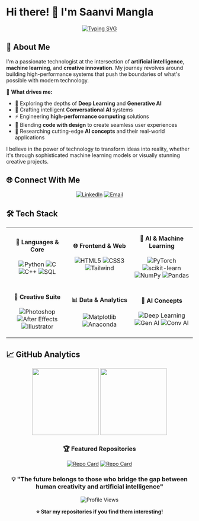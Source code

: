 # Hi there! 👋 I'm Saanvi Mangla

<div align="center">
  
[![Typing SVG](https://readme-typing-svg.herokuapp.com?font=Fira+Code&size=24&duration=3000&pause=1000&color=36BCF7FF&center=true&vCenter=true&width=600&lines=AI+%26+ML+Enthusiast;Creative+Technologist;Building+Tomorrow's+Systems)](https://git.io/typing-svg)

</div>

## 🚀 About Me

I'm a passionate technologist at the intersection of **artificial intelligence**, **machine learning**, and **creative innovation**. My journey revolves around building high-performance systems that push the boundaries of what's possible with modern technology.

🎯 **What drives me:**
- 🧠 Exploring the depths of **Deep Learning** and **Generative AI**
- 💬 Crafting intelligent **Conversational AI** systems
- ⚡ Engineering **high-performance computing** solutions
- 🎨 Blending **code with design** to create seamless user experiences
- 🔬 Researching cutting-edge **AI concepts** and their real-world applications

I believe in the power of technology to transform ideas into reality, whether it's through sophisticated machine learning models or visually stunning creative projects.

## 🌐 Connect With Me

<div align="center">
  
[![LinkedIn](https://img.shields.io/badge/LinkedIn-0077B5?style=for-the-badge&logo=linkedin&logoColor=white)](https://www.linkedin.com/in/saanvimangla)
[![Email](https://img.shields.io/badge/Email-D14836?style=for-the-badge&logo=gmail&logoColor=white)](mailto:saanvimangla@gmail.com)

</div>

## 🛠️ Tech Stack

<table align="center">
<tr>
<td align="center" width="33%">

**🔧 Languages & Core**
<br><br>
![Python](https://img.shields.io/badge/Python-3776AB?style=flat-square&logo=python&logoColor=white)
![C](https://img.shields.io/badge/C-00599C?style=flat-square&logo=c&logoColor=white)
![C++](https://img.shields.io/badge/C++-00599C?style=flat-square&logo=c%2B%2B&logoColor=white)
![SQL](https://img.shields.io/badge/SQL-336791?style=flat-square&logo=postgresql&logoColor=white)

</td>
<td align="center" width="33%">

**🌐 Frontend & Web**
<br><br>
![HTML5](https://img.shields.io/badge/HTML5-E34F26?style=flat-square&logo=html5&logoColor=white)
![CSS3](https://img.shields.io/badge/CSS3-1572B6?style=flat-square&logo=css3&logoColor=white)
![Tailwind](https://img.shields.io/badge/Tailwind-38B2AC?style=flat-square&logo=tailwind-css&logoColor=white)

</td>
<td align="center" width="33%">

**🤖 AI & Machine Learning**
<br><br>
![PyTorch](https://img.shields.io/badge/PyTorch-EE4C2C?style=flat-square&logo=pytorch&logoColor=white)
![scikit-learn](https://img.shields.io/badge/scikit--learn-F7931E?style=flat-square&logo=scikit-learn&logoColor=white)
![NumPy](https://img.shields.io/badge/NumPy-013243?style=flat-square&logo=numpy&logoColor=white)
![Pandas](https://img.shields.io/badge/Pandas-150458?style=flat-square&logo=pandas&logoColor=white)

</td>
</tr>
<tr>
<td align="center">

**🎨 Creative Suite**
<br><br>
![Photoshop](https://img.shields.io/badge/Photoshop-31A8FF?style=flat-square&logo=adobe-photoshop&logoColor=white)
![After Effects](https://img.shields.io/badge/After_Effects-9999FF?style=flat-square&logo=adobe-after-effects&logoColor=white)
![Illustrator](https://img.shields.io/badge/Illustrator-FF9A00?style=flat-square&logo=adobe-illustrator&logoColor=white)

</td>
<td align="center">

**📊 Data & Analytics**
<br><br>
![Matplotlib](https://img.shields.io/badge/Matplotlib-11557c?style=flat-square&logo=plotly&logoColor=white)
![Anaconda](https://img.shields.io/badge/Anaconda-44A833?style=flat-square&logo=anaconda&logoColor=white)

</td>
<td align="center">

**🚀 AI Concepts**
<br><br>
![Deep Learning](https://img.shields.io/badge/Deep_Learning-FF6F00?style=flat-square&logo=tensorflow&logoColor=white)
![Gen AI](https://img.shields.io/badge/Generative_AI-4CAF50?style=flat-square&logo=openai&logoColor=white)
![Conv AI](https://img.shields.io/badge/Conversational_AI-00D4FF?style=flat-square&logo=chatbot&logoColor=white)

</td>
</tr>
</table>

## 📈 GitHub Analytics

<div align="center">
  
<img height="180em" src="https://github-readme-stats.vercel.app/api?username=saanvi-mangla&show_icons=true&theme=tokyonight&include_all_commits=true&count_private=true"/>
<img height="180em" src="https://github-readme-stats.vercel.app/api/top-langs/?username=saanvi-mangla&layout=compact&theme=tokyonight"/>    


### 🏆 Featured Repositories
<div align="center">
  
[![Repo Card](https://github-readme-stats.vercel.app/api/pin/?username=AkhilB09&repo=Punjabi-News-Sentiment-Analysis&theme=tokyonight)](https://github.com/AkhilB09/Punjabi-News-Sentiment-Analysis)
[![Repo Card](https://github-readme-stats.vercel.app/api/pin/?username=saanvi-mangla&repo=AI-Based-Voice-Biometrics-for-Authentication&theme=tokyonight)](https://github.com/saanvi-mangla/AI-Based-Voice-Biometrics-for-Authentication)

</div>

<div align="center">
  
### 💡 "The future belongs to those who bridge the gap between human creativity and artificial intelligence"

![Profile Views](https://komarev.com/ghpvc/?username=saanvi-mangla&color=36BCF7)

</div>

<div align="center">
  
**⭐ Star my repositories if you find them interesting!**

</div>
